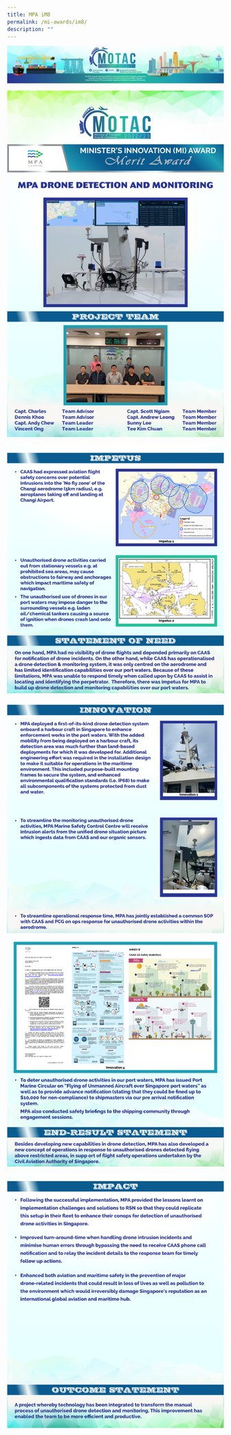 ```yaml
---
title: MPA iM8
permalink: /mi-awards/im8/
description: ""
---
```

![](/images/hero.png)

![](/images/MI/IM8/e-Panel_iM8_v01_Individual%20Award%20Contents%201.png)

![](/images/MI/IM8/e-Panel_iM8_v01_Individual%20Award%20Contents%202.png)

![](/images/MI/IM8/e-Panel_iM8_v01_Individual%20Award%20Contents%203a.png)

![](/images/MI/IM8/e-Panel_iM8_v01_Individual%20Award%20Contents%203b.png)

![](/images/MI/IM8/e-Panel_iM8_v01_Individual%20Award%20Contents%204.png)